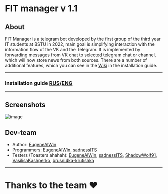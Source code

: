 # FIT manager v 1.1

## About

FIT Manager is a telegram bot developed by the first group of the third year IT students at BSTU in 2022, main goal is simplifying interaction with the information flow of the VK and the Telegram. It is implemented by forwarding messages from VK chat to selected telegram chat or channel, which will now store news from both sources. There are a number of additional features, which you can see in the [Wiki](https://github.com/EugeneAlWin/fit-telegram-bot/wiki) in the installation guide.

---

### Installation guide [RUS](https://github.com/EugeneAlWin/fit-telegram-bot/wiki/Installation-RUS)/[ENG](https://github.com/EugeneAlWin/fit-telegram-bot/wiki/Installation-ENG)

---
## Screenshots
![image](https://user-images.githubusercontent.com/58369337/193809948-1fd3f3af-e47e-4781-8449-8e2b4e9e61cc.png)

## Dev-team

- Author: [EugeneAlWin](https://github.com/EugeneAlWin)
- Programmers: [EugeneAlWin](https://github.com/EugeneAlWin), [sadnessITS](https://github.com/sadnessITS)
- Testers (Toasters ahahah): [EugeneAlWin](https://github.com/EugeneAlWin), [sadnessITS](https://github.com/sadnessITS), [ShadowWolf91](https://github.com/ShadowWolf91), [VasilisaKashperko](https://github.com/VasilisaKashperko), [brusni4ka-krutishka](https://github.com/brusni4ka-krutishka)

---

# Thanks to the team ❤
